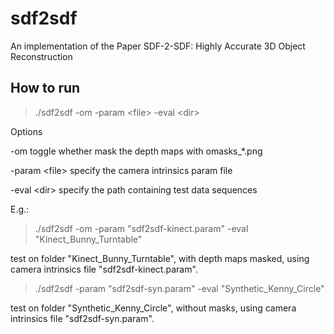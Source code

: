 # sdf2sdf

An implementation of the Paper SDF-2-SDF: Highly Accurate 3D Object Reconstruction

## How to run

> ./sdf2sdf -om -param \<file\> -eval \<dir\>

Options

-om                 toggle whether mask the depth maps with omasks_*.png

-param \<file\>     specify the camera intrinsics param file

-eval \<dir\>       specify the path containing test data sequences

E.g.:

> ./sdf2sdf -om -param "sdf2sdf-kinect.param" -eval "Kinect_Bunny_Turntable"

test on folder "Kinect_Bunny_Turntable", with depth maps masked, using camera intrinsics file "sdf2sdf-kinect.param".

> ./sdf2sdf -param "sdf2sdf-syn.param" -eval "Synthetic_Kenny_Circle"

test on folder "Synthetic_Kenny_Circle", without masks, using camera intrinsics file "sdf2sdf-syn.param".